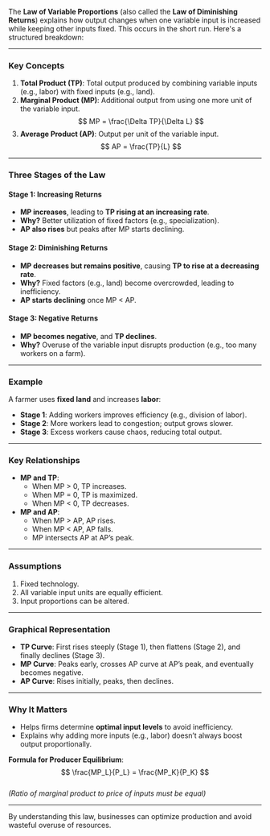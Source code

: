 The **Law of Variable Proportions** (also called the **Law of Diminishing Returns**) explains how output changes when one variable input is increased while keeping other inputs fixed. This occurs in the short run. Here's a structured breakdown:

---

### **Key Concepts**
1. **Total Product (TP)**: Total output produced by combining variable inputs (e.g., labor) with fixed inputs (e.g., land).  
2. **Marginal Product (MP)**: Additional output from using one more unit of the variable input.  
   $$
   MP = \frac{\Delta TP}{\Delta L}
   $$  
3. **Average Product (AP)**: Output per unit of the variable input.  
   $$
   AP = \frac{TP}{L}
   $$

---

### **Three Stages of the Law**
#### **Stage 1: Increasing Returns**
- **MP increases**, leading to **TP rising at an increasing rate**.  
- **Why?** Better utilization of fixed factors (e.g., specialization).  
- **AP also rises** but peaks after MP starts declining.  

#### **Stage 2: Diminishing Returns**
- **MP decreases but remains positive**, causing **TP to rise at a decreasing rate**.  
- **Why?** Fixed factors (e.g., land) become overcrowded, leading to inefficiency.  
- **AP starts declining** once MP < AP.  

#### **Stage 3: Negative Returns**
- **MP becomes negative**, and **TP declines**.  
- **Why?** Overuse of the variable input disrupts production (e.g., too many workers on a farm).  

---

### **Example**
A farmer uses **fixed land** and increases **labor**:  
- **Stage 1**: Adding workers improves efficiency (e.g., division of labor).  
- **Stage 2**: More workers lead to congestion; output grows slower.  
- **Stage 3**: Excess workers cause chaos, reducing total output.  

---

### **Key Relationships**
- **MP and TP**:  
  - When MP > 0, TP increases.  
  - When MP = 0, TP is maximized.  
  - When MP < 0, TP decreases.  
- **MP and AP**:  
  - When MP > AP, AP rises.  
  - When MP < AP, AP falls.  
  - MP intersects AP at AP’s peak.  

---

### **Assumptions**
1. Fixed technology.  
2. All variable input units are equally efficient.  
3. Input proportions can be altered.  

---

### **Graphical Representation**
- **TP Curve**: First rises steeply (Stage 1), then flattens (Stage 2), and finally declines (Stage 3).  
- **MP Curve**: Peaks early, crosses AP curve at AP’s peak, and eventually becomes negative.  
- **AP Curve**: Rises initially, peaks, then declines.  

---

### **Why It Matters**
- Helps firms determine **optimal input levels** to avoid inefficiency.  
- Explains why adding more inputs (e.g., labor) doesn’t always boost output proportionally.  

**Formula for Producer Equilibrium**:  
$$
\frac{MP_L}{P_L} = \frac{MP_K}{P_K}
$$  
*(Ratio of marginal product to price of inputs must be equal)*  

---

By understanding this law, businesses can optimize production and avoid wasteful overuse of resources.